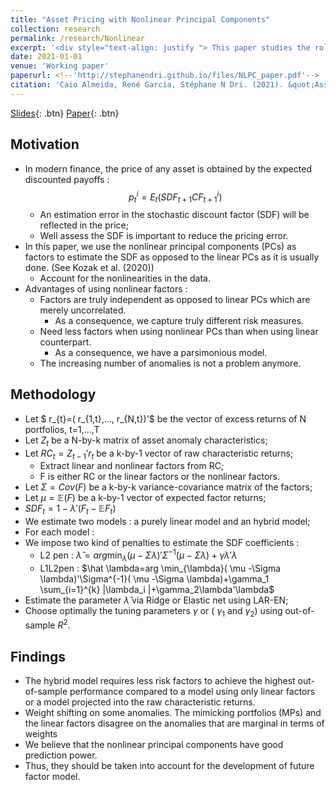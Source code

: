 ```yaml
---
title: "Asset Pricing with Nonlinear Principal Components"
collection: research
permalink: /research/Nonlinear
excerpt: '<div style="text-align: justify "> This paper studies the role of truly independent nonlinear factors in asset pricing. While the most successful stochastic discount factor (SDF) benchmarks pricing the cross-section of stock returns are obtained from regularized linear principal components of characteristic-based returns we show that allowing for substitution of some linear principal components by independent nonlinear factors consistently improves the SDFs ability to price this cross-section. We use the Fama-French 25 ME/BM-sorted portfolios, fifty anomaly portfolios, and fifty anomalies plus characteristic-based interaction terms to test the effectiveness of the nonlinear dynamic factors. The SDF estimated using a mixture of nonlinear and linear factors outperforms the ones using solely linear factors or raw characteristic returns in terms of out-of-sample R^2 pricing performance. Moreover, the hybrid model -using both nonlinear and linear principal components- requires less risk factors to achieve the highest out-of-sample performance compared to a model using only linear factors. </div>'
date: 2021-01-01
venue: 'Working paper'
paperurl: <!--'http://stephanendri.github.io/files/NLPC_paper.pdf'-->
citation: 'Caio Almeida, René Garcia, Stéphane N Dri. (2021). &quot;Asset Pricing with Nonlinear Principal Components.&quot; <i>Working paper</i>.'
---
```


[Slides](http://stephanendri.github.io/files/NLPC_paper.pdf){: .btn}
[Paper](http://stephanendri.github.io/files/AlmeidaGarciaNdriDecember2021.pdf){: .btn}

<!--[Paper](http://stephanendri.github.io/files/AlmeidaGarciaNdriDecember2021.pdf) -->

<!--Recommended citation: Stéphane N'Dri (2021). "Long run carbon consumption risks and asset prices"  <i>Working paper </i>.-->

## Motivation

* In modern finance, the price of any asset is obtained by the expected discounted payoffs : $$p_t^{i}=E_t(SDF_{t+1}CF_{t+1}^{i})$$
  * An estimation error in the stochastic discount factor (SDF) will be reflected in the price;
  * Well assess the SDF is important to reduce the pricing error.
* In this paper, we use the nonlinear principal components (PCs) as factors to estimate the SDF as opposed to the linear PCs as it is usually done. (See Kozak et al. (2020))
  * Account for the nonlinearities in the data.
* Advantages of using nonlinear factors :
  * Factors are truly independent as opposed to linear PCs which
are merely uncorrelated. 
    * As a consequence, we capture truly different risk measures.
  * Need less factors when using nonlinear PCs than when
using linear counterpart. 
    * As a consequence, we have a parsimonious model.
  * The increasing number of anomalies is not a problem anymore.

## Methodology

* Let $ r_{t}=( r_{1,t},..., r_{N,t})'$ be the vector of excess returns of N portfolios, t=1,...,T
* Let $Z_{t}$ be a N-by-k matrix of asset anomaly characteristics; 
* Let $RC_t=Z_{t-1}'r_t$ be a k-by-1 vector of raw characteristic returns;
  * Extract linear and nonlinear factors from RC;
  * F is either RC or the linear factors or the nonlinear factors.
* Let $\Sigma=Cov(F)$ be a k-by-k variance-covariance matrix of the factors;
* Let $\mu=\mathbb{E}(F)$ be a k-by-1 vector of expected factor returns;
* $SDF_t=1-\lambda'(F_t-\mathbb{E}F_t)$
* We estimate two models : a purely linear model and an hybrid model;
* For each model :
* We impose two kind of penalties to estimate the SDF coefficients :
  * L2 pen :
$\hat \lambda=arg \min_{\lambda}( \mu -\Sigma \lambda)'\Sigma^{-1}( \mu -\Sigma \lambda)+\gamma \lambda'\lambda$
  * L1L2pen :
$\hat \lambda=arg \min_{\lambda}( \mu -\Sigma \lambda)'\Sigma^{-1}( \mu -\Sigma \lambda)+\gamma_1 \sum_{i=1}^{k} |\lambda_i |+\gamma_2\lambda'\lambda$
* Estimate the parameter $\hat \lambda$ via Ridge or Elastic net using LAR-EN;
* Choose optimally the tuning parameters $\gamma$ or ( $\gamma_1$ and $\gamma_2$) using out-of-sample $R^2$.

<!--\gamma_1 \sum_{i=1}^{k} \mid \lambda_i \mid. or \gamma_1 \sum_{i=1}^{k} \lvert \lambda_i \rvert--> 
 
 
## Findings
* The hybrid model requires less risk factors to achieve the highest out-of-sample performance compared to a model using only linear factors or a model projected into the raw characteristic returns. 
* Weight shifting on some anomalies. The mimicking portfolios (MPs) and the linear factors disagree on the anomalies that are marginal in terms of weights
* We believe that the nonlinear principal components have good prediction power. 
* Thus, they should be taken into account for the development of future factor model.

